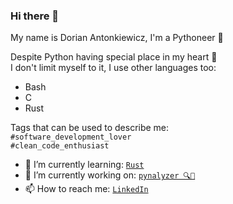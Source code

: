 ### Hi there 👋

My name is Dorian Antonkiewicz, I'm a Pythoneer 🐍  
  
Despite Python having special place in my heart 💙   
I don't limit myself to it, I use other languages too:
- Bash
- C
- Rust

Tags that can be used to describe me:  
`#software_development_lover`  
`#clean_code_enthusiast`  

- 🌱 I’m currently learning: [`Rust`](https://www.rust-lang.org/)
- 🔭 I’m currently working on: [`pynalyzer 🔍🐍`](https://github.com/Devourian/pynalyzer)
- 📫 How to reach me: [`LinkedIn`](linkedin.com/in/dorian-antonkiewicz-python-developer/)

<!--
**Devourian/Devourian** is a ✨ _special_ ✨ repository because its `README.md` (this file) appears on your GitHub profile.

Here are some ideas to get you started:

- 🔭 I’m currently working on ...
- 🌱 I’m currently learning ...
- 👯 I’m looking to collaborate on ...
- 🤔 I’m looking for help with ...
- 💬 Ask me about ...
- 📫 How to reach me: ...
- 😄 Pronouns: ...
- ⚡ Fun fact: ...
-->
